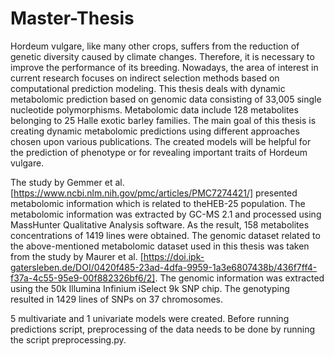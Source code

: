 # Master-Thesis

Hordeum vulgare, like many other crops, suffers from the reduction of genetic diversity
caused by climate changes. Therefore, it is necessary to improve the performance of its
breeding. Nowadays, the area of interest in current research focuses on indirect selection
methods based on computational prediction modeling. This thesis deals with dynamic
metabolomic prediction based on genomic data consisting of 33,005 single nucleotide
polymorphisms. Metabolomic data include 128 metabolites belonging to 25 Halle exotic
barley families. The main goal of this thesis is creating dynamic metabolomic predictions
using different approaches chosen upon various publications. The created models will
be helpful for the prediction of phenotype or for revealing important traits of Hordeum
vulgare.

The study by Gemmer et al. [https://www.ncbi.nlm.nih.gov/pmc/articles/PMC7274421/] presented metabolomic information which is related to theHEB-25 population. The metabolomic information was extracted by GC-MS 2.1 and processed using MassHunter Qualitative Analysis software. As the result, 158 metabolites concentrations of 1419 lines were obtained.
The genomic dataset related to the above-mentioned metabolomic dataset used in this thesis was taken from the study by Maurer et al. [https://doi.ipk-gatersleben.de/DOI/0420f485-23ad-4dfa-9959-1a3e6807438b/436f7ff4-f37a-4c55-95e9-00f882326bf6/2]. The genomic information was extracted using the 50k Illumina Infinium iSelect 9k SNP chip. The genotyping resulted in 1429 lines of SNPs on 37 chromosomes.

5 multivariate and 1 univariate models were created. 
Before running predictions script, preprocessing of the data needs to be done by running the script preprocessing.py.
